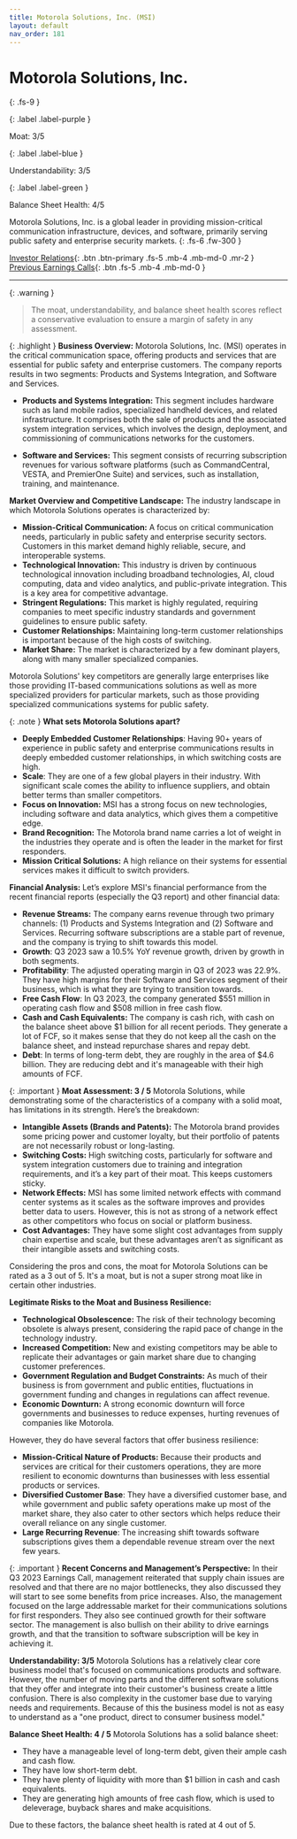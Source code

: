 ```yaml
---
title: Motorola Solutions, Inc. (MSI)
layout: default
nav_order: 181
---
```


# Motorola Solutions, Inc.
{: .fs-9 }

{: .label .label-purple }

Moat: 3/5

{: .label .label-blue }

Understandability: 3/5

{: .label .label-green }

Balance Sheet Health: 4/5

Motorola Solutions, Inc. is a global leader in providing mission-critical communication infrastructure, devices, and software, primarily serving public safety and enterprise security markets.
{: .fs-6 .fw-300 }

[Investor Relations](https://www.google.com/search?q=MSI+investor+relations){: .btn .btn-primary .fs-5 .mb-4 .mb-md-0 .mr-2 }
[Previous Earnings Calls](https://discountingcashflows.com/company/MSI/transcripts/){: .btn .fs-5 .mb-4 .mb-md-0 }

---

{: .warning }
>The moat, understandability, and balance sheet health scores reflect a conservative evaluation to ensure a margin of safety in any assessment.



{: .highlight }
**Business Overview:**
Motorola Solutions, Inc. (MSI) operates in the critical communication space, offering products and services that are essential for public safety and enterprise customers. The company reports results in two segments: Products and Systems Integration, and Software and Services.

*  **Products and Systems Integration:** This segment includes hardware such as land mobile radios, specialized handheld devices, and related infrastructure.  It comprises both the sale of products and the associated system integration services, which involves the design, deployment, and commissioning of communications networks for the customers.

*   **Software and Services:** This segment consists of recurring subscription revenues for various software platforms (such as CommandCentral, VESTA, and PremierOne Suite) and services, such as installation, training, and maintenance. 

**Market Overview and Competitive Landscape:**
The industry landscape in which Motorola Solutions operates is characterized by:

*   **Mission-Critical Communication:** A focus on critical communication needs, particularly in public safety and enterprise security sectors. Customers in this market demand highly reliable, secure, and interoperable systems.
*   **Technological Innovation:** This industry is driven by continuous technological innovation including broadband technologies, AI, cloud computing, data and video analytics, and public-private integration. This is a key area for competitive advantage.
*   **Stringent Regulations:** This market is highly regulated, requiring companies to meet specific industry standards and government guidelines to ensure public safety.
*   **Customer Relationships:** Maintaining long-term customer relationships is important because of the high costs of switching.
*   **Market Share:** The market is characterized by a few dominant players, along with many smaller specialized companies.
  
   
Motorola Solutions' key competitors are generally large enterprises like those providing IT-based communications solutions as well as more specialized providers for particular markets, such as those providing specialized communications systems for public safety.
  
{: .note }
**What sets Motorola Solutions apart?**
*   **Deeply Embedded Customer Relationships**: Having 90+ years of experience in public safety and enterprise communications results in deeply embedded customer relationships, in which switching costs are high.
* **Scale**: They are one of a few global players in their industry. With significant scale comes the ability to influence suppliers, and obtain better terms than smaller competitors.
*   **Focus on Innovation:** MSI has a strong focus on new technologies, including software and data analytics, which gives them a competitive edge.
*   **Brand Recognition:** The Motorola brand name carries a lot of weight in the industries they operate and is often the leader in the market for first responders.
*   **Mission Critical Solutions:** A high reliance on their systems for essential services makes it difficult to switch providers.

**Financial Analysis:**
Let’s explore MSI's financial performance from the recent financial reports (especially the Q3 report) and other financial data:

*   **Revenue Streams:** The company earns revenue through two primary channels: (1) Products and Systems Integration and (2) Software and Services. Recurring software subscriptions are a stable part of revenue, and the company is trying to shift towards this model.
*   **Growth**: Q3 2023 saw a 10.5% YoY revenue growth, driven by growth in both segments.
*   **Profitability**: The adjusted operating margin in Q3 of 2023 was 22.9%. They have high margins for their Software and Services segment of their business, which is what they are trying to transition towards.
*   **Free Cash Flow**: In Q3 2023, the company generated $551 million in operating cash flow and $508 million in free cash flow.
*   **Cash and Cash Equivalents:** The company is cash rich, with cash on the balance sheet above $1 billion for all recent periods. They generate a lot of FCF, so it makes sense that they do not keep all the cash on the balance sheet, and instead repurchase shares and repay debt.
*  **Debt**: In terms of long-term debt, they are roughly in the area of $4.6 billion. They are reducing debt and it's manageable with their high amounts of FCF.

{: .important }
**Moat Assessment: 3 / 5**
Motorola Solutions, while demonstrating some of the characteristics of a company with a solid moat, has limitations in its strength. Here’s the breakdown:

*   **Intangible Assets (Brands and Patents):**  The Motorola brand provides some pricing power and customer loyalty, but their portfolio of patents are not necessarily robust or long-lasting.
*   **Switching Costs:**  High switching costs, particularly for software and system integration customers due to training and integration requirements, and it’s a key part of their moat. This keeps customers sticky.
*   **Network Effects:** MSI has some limited network effects with command center systems as it scales as the software improves and provides better data to users. However, this is not as strong of a network effect as other competitors who focus on social or platform business.
*   **Cost Advantages:** They have some slight cost advantages from supply chain expertise and scale, but these advantages aren’t as significant as their intangible assets and switching costs.

Considering the pros and cons, the moat for Motorola Solutions can be rated as a 3 out of 5. It's a moat, but is not a super strong moat like in certain other industries.

**Legitimate Risks to the Moat and Business Resilience:**

*   **Technological Obsolescence:** The risk of their technology becoming obsolete is always present, considering the rapid pace of change in the technology industry.
*   **Increased Competition:** New and existing competitors may be able to replicate their advantages or gain market share due to changing customer preferences.
*   **Government Regulation and Budget Constraints:** As much of their business is from government and public entities, fluctuations in government funding and changes in regulations can affect revenue.
*    **Economic Downturn:** A strong economic downturn will force governments and businesses to reduce expenses, hurting revenues of companies like Motorola.
    
However, they do have several factors that offer business resilience:
*   **Mission-Critical Nature of Products:**  Because their products and services are critical for their customers operations, they are more resilient to economic downturns than businesses with less essential products or services.
*   **Diversified Customer Base**: They have a diversified customer base, and while government and public safety operations make up most of the market share, they also cater to other sectors which helps reduce their overall reliance on any single customer.
*   **Large Recurring Revenue**: The increasing shift towards software subscriptions gives them a dependable revenue stream over the next few years.

{: .important }
**Recent Concerns and Management’s Perspective:**
In their Q3 2023 Earnings Call, management reiterated that supply chain issues are resolved and that there are no major bottlenecks, they also discussed they will start to see some benefits from price increases.
Also, the management focused on the large addressable market for their communications solutions for first responders. They also see continued growth for their software sector. The management is also bullish on their ability to drive earnings growth, and that the transition to software subscription will be key in achieving it.

**Understandability: 3/5**
Motorola Solutions has a relatively clear core business model that's focused on communications products and software. However, the number of moving parts and the different software solutions that they offer and integrate into their customer's business create a little confusion. There is also complexity in the customer base due to varying needs and requirements. Because of this the business model is not as easy to understand as a "one product, direct to consumer business model."

**Balance Sheet Health: 4 / 5**
Motorola Solutions has a solid balance sheet:
*   They have a manageable level of long-term debt, given their ample cash and cash flow.
*  They have low short-term debt.
*   They have plenty of liquidity with more than $1 billion in cash and cash equivalents.
*    They are generating high amounts of free cash flow, which is used to deleverage, buyback shares and make acquisitions.

Due to these factors, the balance sheet health is rated at 4 out of 5.
